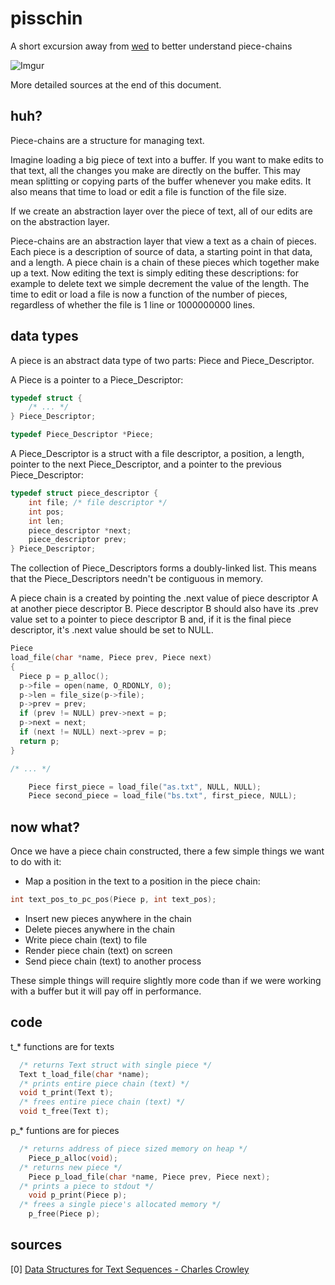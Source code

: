 # pisschin
A short excursion away from [wed](https://github.com/FilWisher/pisschin/tree/master) to better understand piece-chains

![Imgur](http://i.imgur.com/yn6univ.png)

More detailed sources at the end of this document.

## huh?
Piece-chains are a structure for managing text. 

Imagine loading a big piece of text into a buffer. If you want to make edits to that text, all the changes you make are directly on the buffer. This may mean splitting or copying parts of the buffer whenever you make edits. It also means that time to load or edit a file is function of the file size.

If we create an abstraction layer over the piece of text, all of our edits are on the abstraction layer. 

Piece-chains are an abstraction layer that view a text as a chain of pieces. Each piece is a description of source of data, a starting point in that data, and a length. A piece chain is a chain of these pieces which together make up a text. Now editing the text is simply editing these descriptions: for example to delete text we simple decrement the value of the length. The time to edit or load a file is now a function of the number of pieces, regardless of whether the file is 1 line or 1000000000 lines.

## data types
A piece is an abstract data type of two parts: Piece and Piece\_Descriptor.

A Piece is a pointer to a Piece\_Descriptor:

```c
typedef struct {
	/* ... */
} Piece_Descriptor;

typedef Piece_Descriptor *Piece;
```

A Piece_Descriptor is a struct with a file descriptor, a position, a length, pointer to the next Piece_Descriptor, and a pointer to the previous Piece_Descriptor:

```c
typedef struct piece_descriptor {
	int file; /* file descriptor */
	int pos;
	int len;
	piece_descriptor *next;
	piece_descriptor prev;
} Piece_Descriptor;
```

The collection of Piece\_Descriptors forms a doubly-linked list. This means that the Piece\_Descriptors needn't be contiguous in memory. 


A piece chain is a created by pointing the .next value of piece descriptor A at another piece descriptor B. Piece descriptor B should also have its .prev value set to a pointer to piece descriptor B and, if it is the final piece descriptor, it's .next value should be set to NULL.

```c
Piece
load_file(char *name, Piece prev, Piece next)
{
  Piece p = p_alloc();
  p->file = open(name, O_RDONLY, 0);
  p->len = file_size(p->file);
  p->prev = prev;
  if (prev != NULL) prev->next = p;
  p->next = next;
  if (next != NULL) next->prev = p;
  return p;
}

/* ... */

	Piece first_piece = load_file("as.txt", NULL, NULL);
	Piece second_piece = load_file("bs.txt", first_piece, NULL);
```

## now what?
Once we have a piece chain constructed, there a few simple things we want to do with it:
- Map a position in the text to a position in the piece chain:
```c
int text_pos_to_pc_pos(Piece p, int text_pos);
```
- Insert new pieces anywhere in the chain
- Delete pieces anywhere in the chain
- Write piece chain (text) to file
- Render piece chain (text) on screen
- Send piece chain (text) to another process

These simple things will require slightly more code than if we were working with a buffer but it will pay off in performance. 

## code
t\_\* functions are for texts
```c
  /* returns Text struct with single piece */
  Text t_load_file(char *name);
  /* prints entire piece chain (text) */
  void t_print(Text t);
  /* frees entire piece chain (text) */
  void t_free(Text t);
```

p\_\* funtions are for pieces
```c
  /* returns address of piece sized memory on heap */
	Piece_p_alloc(void);
  /* returns new piece */
	Piece p_load_file(char *name, Piece prev, Piece next);
  /* prints a piece to stdout */
	void p_print(Piece p);
  /* frees a single piece's allocated memory */
	p_free(Piece p);
```
## sources
[0] [Data Structures for Text Sequences - Charles Crowley](https://www.cs.unm.edu/~crowley/papers/sds.pdf)
